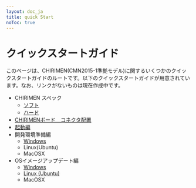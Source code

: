 ```yaml
---
layout: doc_ja
title: quick Start
noToc: true
---
```

# クイックスタートガイド
このページは、CHIRIMEN(CMN2015-1準拠モデル)に関するいくつかのクイックスタートガイドのルートです。以下のクイックスタートガイドが用意されています。なお、リンクがないものは現在作成中です。

- CHIRIMEN スペック
  - [ソフト](CMNsoft_spec.html)
  - [ハード](CMN2015-1_spec.html)
- [CHIRIMENボード　コネクタ配置](board_connectors.html)
- [起動編](basic_startup.html)
- 開発環境準備編
  - [Windows](dev_windows.html)
  - Linux(Ubuntu)
  - MacOSX
- OSイメージアップデート編
  - [Windows](firmware_update_guide_for_windows.html)
  - [Linux (Ubuntu)](firmware_update_guide_for_linux.html)
  - MacOSX
